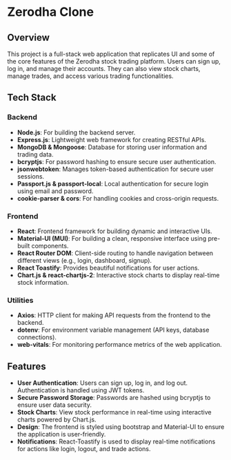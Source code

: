 # Zerodha Clone

## Overview
This project is a full-stack web application that replicates UI and some of the core features of the Zerodha stock trading platform. Users can sign up, log in, and manage their accounts. They can also view stock charts, manage trades, and access various trading functionalities.

## Tech Stack

### Backend
- **Node.js**: For building the backend server.
- **Express.js**: Lightweight web framework for creating RESTful APIs.
- **MongoDB & Mongoose**: Database for storing user information and trading data.
- **bcryptjs**: For password hashing to ensure secure user authentication.
- **jsonwebtoken**: Manages token-based authentication for secure user sessions.
- **Passport.js & passport-local**: Local authentication for secure login using email and password.
- **cookie-parser & cors**: For handling cookies and cross-origin requests.

### Frontend
- **React**: Frontend framework for building dynamic and interactive UIs.
- **Material-UI (MUI)**: For building a clean, responsive interface using pre-built components.
- **React Router DOM**: Client-side routing to handle navigation between different views (e.g., login, dashboard, signup).
- **React Toastify**: Provides beautiful notifications for user actions.
- **Chart.js & react-chartjs-2**: Interactive stock charts to display real-time stock information.

### Utilities
- **Axios**: HTTP client for making API requests from the frontend to the backend.
- **dotenv**: For environment variable management (API keys, database connections).
- **web-vitals**: For monitoring performance metrics of the web application.

## Features
- **User Authentication**: Users can sign up, log in, and log out. Authentication is handled using JWT tokens.
- **Secure Password Storage**: Passwords are hashed using bcryptjs to ensure user data security.
- **Stock Charts**: View stock performance in real-time using interactive charts powered by Chart.js.
- **Design**: The frontend is styled using bootstrap and Material-UI to ensure the application is user-friendly.
- **Notifications**: React-Toastify is used to display real-time notifications for actions like login, logout, and trade actions.


